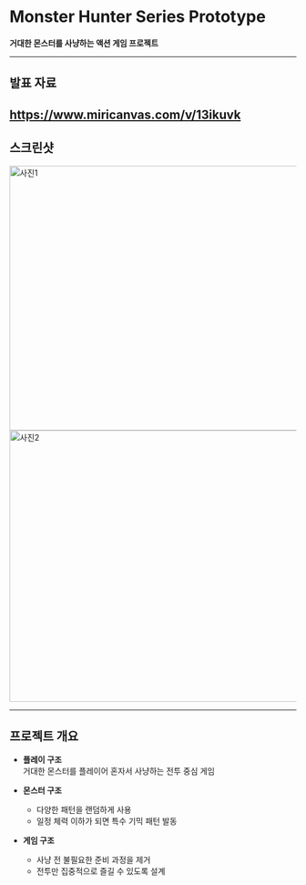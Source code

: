 # Monster Hunter Series Prototype
**거대한 몬스터를 사냥하는 액션 게임 프로젝트**

---

## 발표 자료
https://www.miricanvas.com/v/13ikuvk
---

## 스크린샷
<img width="1222" height="465" alt="사진1" src="https://github.com/user-attachments/assets/7aa3e6d4-74a9-4e48-95b4-88a652a2d9dd" />
<img width="1201" height="477" alt="사진2" src="https://github.com/user-attachments/assets/0c34f5b6-3606-4942-bcbc-059458bd85eb" />

---

## 프로젝트 개요
- **플레이 구조**  
  거대한 몬스터를 플레이어 혼자서 사냥하는 전투 중심 게임  

- **몬스터 구조**  
  - 다양한 패턴을 랜덤하게 사용  
  - 일정 체력 이하가 되면 특수 기믹 패턴 발동  

- **게임 구조**  
  - 사냥 전 불필요한 준비 과정을 제거  
  - 전투만 집중적으로 즐길 수 있도록 설계
